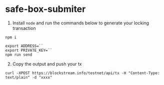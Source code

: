 # safe-box-submiter

1. Install `node` and run the commands below to generate your locking transaction

```
npm i

export ADDRESS=``
export PRIVATE_KEY=``
npm run send
```

2. Copy the output and push your tx

```
curl -XPOST https://blockstream.info/testnet/api/tx -H "Content-Type: text/plain" -d "xxxx"
```

